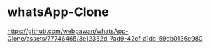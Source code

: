 # whatsApp-Clone

https://github.com/webpawan/whatsApp-Clone/assets/77746465/3e12332d-7ad9-42cf-a1da-59db0136e980

